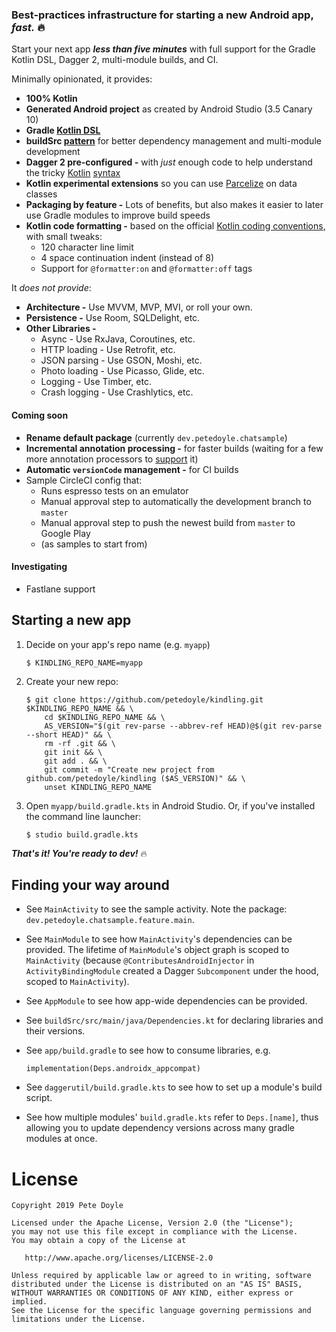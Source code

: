 
### Best-practices infrastructure for starting a new Android app, *fast.* 🔥
Start your next app ***less than five minutes*** with full support for the Gradle Kotlin DSL, Dagger 2, multi-module builds, and CI. 

Minimally opinionated, it provides:

- **100% Kotlin**
- **Generated Android project** as created by Android Studio (3.5 Canary 10)
- **Gradle [Kotlin DSL](https://docs.gradle.org/current/userguide/kotlin_dsl.html)**
- **buildSrc [pattern](https://handstandsam.com/2018/02/11/kotlin-buildsrc-for-better-gradle-dependency-management/)** for better dependency management and multi-module development
- **Dagger 2 pre-configured -** with *just* enough code to help understand the tricky [Kotlin](https://github.com/petedoyle/android-starter/blob/fa07f0b2eb14193732ebec610974c082af81f524/app/src/main/java/dev/petedoyle/starter/features/main/MainModule.kt#L11-L22) [syntax](https://github.com/petedoyle/android-starter/blob/fa07f0b2eb14193732ebec610974c082af81f524/app/src/main/java/dev/petedoyle/starter/features/main/MainActivity.kt#L12-L13)
- **Kotlin experimental extensions** so you can use [Parcelize](https://kotlinlang.org/docs/tutorials/android-plugin.html#parcelable) on data classes
- **Packaging by feature -** Lots of benefits, but also makes it easier to later use Gradle modules to improve build speeds
- **Kotlin code formatting -** based on the official [Kotlin coding conventions](https://kotlinlang.org/docs/reference/coding-conventions.html), with small tweaks:
     - 120 character line limit
     - 4 space continuation indent (instead of 8)
     - Support for `@formatter:on` and `@formatter:off` tags

It *does not provide*:

- **Architecture -** Use MVVM, MVP, MVI, or roll your own.
- **Persistence -** Use Room, SQLDelight, etc.
- **Other Libraries -** 
    - Async - Use RxJava, Coroutines, etc.
    - HTTP loading - Use Retrofit, etc.
    - JSON parsing - Use GSON, Moshi, etc.
    - Photo loading - Use Picasso, Glide, etc.
    - Logging - Use Timber, etc.
    - Crash logging - Use Crashlytics, etc.


#### Coming soon
- **Rename default package** (currently `dev.petedoyle.chatsample`)
- **Incremental annotation processing -** for faster builds (waiting for a few more annotation processors to [support](https://github.com/gradle/gradle/blob/master/subprojects/docs/src/docs/userguide/java_plugin.adoc#state-of-support-in-popular-annotation-processors) it)
- **Automatic `versionCode` management -** for CI builds
- Sample CircleCI config that:
    - Runs espresso tests on an emulator
    - Manual approval step to automatically the development branch to `master`
    - Manual approval step to push the newest build from `master` to Google Play
    - (as samples to start from)

#### Investigating
- Fastlane support

## Starting a new app
1. Decide on your app's repo name (e.g. `myapp`)

    ```
    $ KINDLING_REPO_NAME=myapp
    ```
2. Create your new repo:

    ```
    $ git clone https://github.com/petedoyle/kindling.git $KINDLING_REPO_NAME && \
        cd $KINDLING_REPO_NAME && \
        AS_VERSION="$(git rev-parse --abbrev-ref HEAD)@$(git rev-parse --short HEAD)" && \
        rm -rf .git && \
        git init && \
        git add . && \
        git commit -m "Create new project from github.com/petedoyle/kindling ($AS_VERSION)" && \
        unset KINDLING_REPO_NAME
    ```

3. Open `myapp/build.gradle.kts` in Android Studio. Or, if you've installed the command line launcher:

    ```
    $ studio build.gradle.kts
    ```

***That's it! You're ready to dev!*** 🔥

## Finding your way around

- See `MainActivity` to see the sample activity. Note the package: `dev.petedoyle.chatsample.feature.main`.
- See `MainModule` to see how `MainActivity`'s dependencies can be provided. The lifetime of `MainModule`'s object graph is scoped to `MainActivity` (because `@ContributesAndroidInjector` in `ActivityBindingModule` created a Dagger `Subcomponent` under the hood, scoped to `MainActivity`).
- See `AppModule` to see how app-wide dependencies can be provided.
- See `buildSrc/src/main/java/Dependencies.kt` for declaring libraries and their versions.
- See `app/build.gradle` to see how to consume libraries, e.g.

    ```
    implementation(Deps.androidx_appcompat)
    ```
- See `daggerutil/build.gradle.kts` to see how to set up a module's build script.
- See how multiple modules' `build.gradle.kts` refer to `Deps.[name]`, thus allowing you to update dependency versions across many gradle modules at once.

# License

    Copyright 2019 Pete Doyle

    Licensed under the Apache License, Version 2.0 (the "License");
    you may not use this file except in compliance with the License.
    You may obtain a copy of the License at

       http://www.apache.org/licenses/LICENSE-2.0

    Unless required by applicable law or agreed to in writing, software
    distributed under the License is distributed on an "AS IS" BASIS,
    WITHOUT WARRANTIES OR CONDITIONS OF ANY KIND, either express or implied.
    See the License for the specific language governing permissions and
    limitations under the License.
